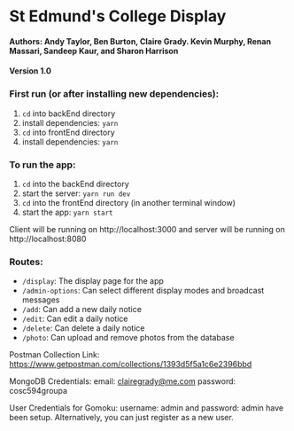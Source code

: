 # St Edmund's College Display
#### Authors: Andy Taylor, Ben Burton, Claire Grady. Kevin Murphy, Renan Massari, Sandeep Kaur, and Sharon Harrison

#### Version 1.0

### First run (or after installing new dependencies):
1. `cd` into backEnd directory
2. install dependencies: `yarn`
3. `cd` into frontEnd directory
4. install dependencies: `yarn`

### To run the app:

1. `cd` into the backEnd directory
2. start the server: `yarn run dev`
3. `cd` into the frontEnd directory (in another terminal window)
4. start the app: `yarn start`

Client will be running on http://localhost:3000 and server will be running on http://localhost:8080

### Routes:
* `/display`: The display page for the app
* `/admin-options`: Can select different display modes and broadcast messages
* `/add`: Can add a new daily notice
* `/edit`: Can edit a daily notice
* `/delete`: Can delete a daily notice
* `/photo`: Can upload and remove photos from the database

Postman Collection Link: https://www.getpostman.com/collections/1393d5f5a1c6e2396bbd

MongoDB Credentials: email: clairegrady@me.com password: cosc594groupa

User Credentials for Gomoku: username: admin and password: admin have been setup. Alternatively, you can just register as a new user.
